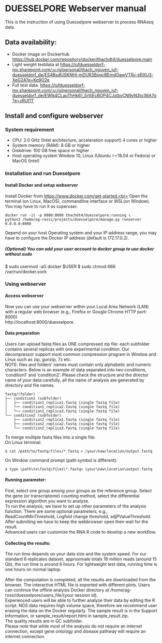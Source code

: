 # DUESSELPORE Webserver manual 

This is the instruction of using Duesselpore webserver to process RNAseq data. 

## Data availability:
* Docker image on Dockerhub https://hub.docker.com/repository/docker/thachdt4/duesselpore:main
* Light weight testdata at https://iufduesseldorf-my.sharepoint.com/:u:/g/personal/thach_nguyen_iuf-duesseldorf_de/ES4BsdfJSKNHl-mDUR3BogcBEmdOawVTRy-eRXU3-XeG2A?e=Kq9O2e 
* Full test data. https://iufduesseldorf-my.sharepoint.com/:u:/g/personal/thach_nguyen_iuf-duesseldorf_de/EWIk4CLauThHk61_5rItjEcBOP4CJstbyCN9yN3ty36A7g?e=zRUf1T

## Install and configure webserver

### System requirement
* CPU: 2.0 GHz (Intel architecture, acceleration support) 4 cores or higher
* System memory (RAM): 8 GB or higher
* Diskdrive: 100 GB free space or higher
* Host operating system Window 10, Linux (Ubuntu >=18.04 or Fedora) or MacOS (Intel)

### Installation and run Dueselpore

#### Install Docker and setup webserver

Install Docker from https://www.docker.com/get-started.<br>
Open the terminal (on Linux, MacOS), commandline interface or WSL(on Window). You may have to run it as superuser. 
```console
docker run -it -p 8000:8000 thachdt4/duesselpore:running \
python3 /home/ag-rossi/projects/duesselpore/manage.py runserver 0.0.0.0:8000
```
Depend on your host Operating system and your IP address range, you may have to configure the Docker IP address (default is 172.17.0.2).<br>

##### (Optional) You can add your user account to docker group to use docker without sudo 
$ sudo usermod -aG docker $USER 
$ sudo chmod 666 /var/run/docker.sock

### Using webserver

#### Access webserver

Now you can use your webserver within your Local Area Network (LAN) with a regular web browser (e.g., Firefox or Google Chrome HTTP port: 8000) <br>
http://localhost:8000/duesselpore.

#### Data preparation

Users can upload fastq files as ONE compressed zip file: each subfolder contains several replicas with one experimental condition. Our decompressor support most common compression program in Window and Linux such as zip, gunzip, 7z etc.<br>
NOTE: files and folders’ names must contain only alphabetic and numeric characters.
Below is an example of data separated into two conditions, ‘condition1’ and ‘condition2’. Please check the structure and the director name of your data carefully, all the name of analysis are generated by directory and file names.

```
fastq/(folder)
├── condition1 (subfolder)
│   ├── condition1_replica1.fastq (single fastq file)
│   └── condition1_replica2.fastq (single fastq file)
│   └── condition1_replica3.fastq (single fastq file)
└── condition2 (subfolder)
    ├── condition2_replica1.fastq (single fastq file)
    ├── condition2_replica2.fastq (single fastq file)
    └── condition2_replica3.fastq (single fastq file)
```
To merge multiple fastq files into a single file:<br>
On Linux terminal:
```console
$ cat /path/to/fastq/files/*.fastq > /your/new/location/output.fastq
```   
On Window command prompt (path symbol is different):
```console
$ type \path\to\fastq\files\*.fastq> \your\new\location\output.fastq
```
#### Running parameter:

First, select one group among your groups as the reference group. Select the gene (or transcriptome) counting method, select the differential expression algorithm you want to analyze.<br> 
To run the analysis, we have to set up other parameters of the analysis function. There are some optional parameters, e.g., ReadCountMinThreshold, Logfold change threshold, adjPValueThreshold. After submiting we have to keep the webbrowser open then wait for the result. <br>
Advanced users can customize the RNA.R code to develop a new workflow. 

#### Collecting the results:

The run time depends on your data size and the system speed. For our standard 6 replicates dataset, approximate totals 16 million reads (around 15 Gb), the run time is around 6 hours. For lightweight test data, running time is one hours on normal laptop.<br>  
After the computation is completed, all the results are downloaded from the browser. The interactive HTML file is exported with different plots.  Users can continue the offline analysis Docker directory at /home/ag-rossi/duesselpore/users_file/{your session id}.  <br>
Experienced users will be able to further analyze their data by editing the R script.  NGS data requires high volume space, therefore we recommend user erasing the data on the Docker regularly.  The sample result is in the Support Information, or sample_result/report.html in sample_result.zip. <br>
The quality results are in QC subfolder. <br>
Please note that while most of the analysis do not require an internet connection, except gene ontology and disease pathway will require an internet connection.
